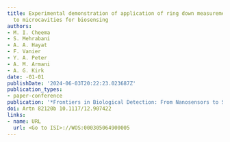 ```yaml
---
title: Experimental demonstration of application of ring down measurement approach
  to microcavities for biosensing
authors:
- M. I. Cheema
- S. Mehrabani
- A. A. Hayat
- F. Vanier
- Y. A. Peter
- A. M. Armani
- A. G. Kirk
date: -01-01
publishDate: '2024-06-03T20:22:23.023687Z'
publication_types:
- paper-conference
publication: '*Frontiers in Biological Detection: From Nanosensors to Systems Iv*'
doi: Artn 82120b 10.1117/12.907422
links:
- name: URL
  url: <Go to ISI>://WOS:000305064900005
---
```

